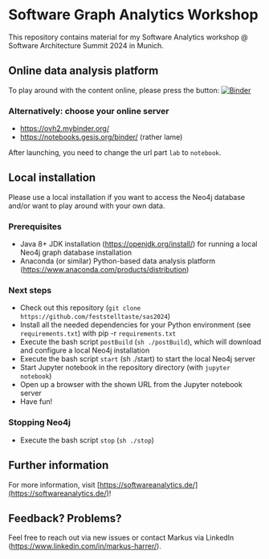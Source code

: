 # Software Graph Analytics Workshop

This repository contains material for my Software Analytics workshop  @ Software Architecture Summit 2024 in Munich.

## Online data analysis platform
To play around with the content online, please press the button: [![Binder](https://mybinder.org/badge_logo.svg)](https://mybinder.org/v2/gh/feststelltaste/sas2024/HEAD?urlpath=%2Fnotebooks%2F)

### Alternatively: choose your online server

* https://ovh2.mybinder.org/
* https://notebooks.gesis.org/binder/ (rather lame)

After launching, you need to change the url part `lab` to `notebook`.

## Local installation

Please use a local installation if you want to access the Neo4j database and/or want to play around with your own data.

### Prerequisites
- Java 8+ JDK installation (https://openjdk.org/install/) for running a local Neo4j graph database installation
- Anaconda (or similar) Python-based data analysis platform (https://www.anaconda.com/products/distribution)

### Next steps
- Check out this repository (`git clone https://github.com/feststelltaste/sas2024`)
- Install all the needed dependencies for your Python environment (see `requirements.txt`) with pip -r `requirements.txt`
- Execute the bash script `postBuild` (`sh ./postBuild`), which will download and configure a local Neo4j installation
- Execute the bash script `start` (sh ./start) to start the local Neo4j server
- Start Jupyter notebook in the repository directory (with `jupyter notebook`)
- Open up a browser with the shown URL from the Jupyter notebook server
- Have fun!

### Stopping Neo4j
- Execute the bash script `stop` (`sh ./stop`)

## Further information

For more information, visit [https://softwareanalytics.de/](https://softwareanalytics.de/)!

## Feedback? Problems?

Feel free to reach out via new issues or contact Markus via LinkedIn (https://www.linkedin.com/in/markus-harrer/).
